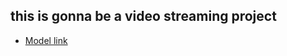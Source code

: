 ## this is gonna be a video streaming project

- [Model link](https://app.eraser.io/workspace/YtPqZ1VogxGy1jzIDkzj)
